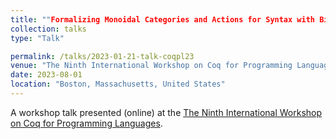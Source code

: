 ```yaml
---
title: ""Formalizing Monoidal Categories and Actions for Syntax with Binders
collection: talks
type: "Talk"

permalink: /talks/2023-01-21-talk-coqpl23
venue: "The Ninth International Workshop on Coq for Programming Languages"
date: 2023-08-01
location: "Boston, Massachusetts, United States"
---
```


A workshop talk presented (online) at the [The Ninth International Workshop on Coq for Programming Languages](https://popl23.sigplan.org/home/CoqPL-2023).